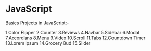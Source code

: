 # JavaScript

 Basics Projects in JavaScript:-


1.Color Flipper
2.Counter
3.Reviews
4.Navbar
5.Sidebar
6.Modal
7.Accordians
8.Menu
9.Video
10.Scroll
11.Tabs
12.Countdown Timer
13.Lorem Ipsum
14.Grocery Bud
15.Slider
